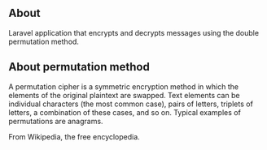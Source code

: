 ## About

Laravel application that encrypts and decrypts messages using the double permutation method.

## About permutation method

A permutation cipher is a symmetric encryption method in which the elements of the original plaintext are swapped. Text elements can be individual characters (the most common case), pairs of letters, triplets of letters, a combination of these cases, and so on. Typical examples of permutations are anagrams.

From Wikipedia, the free encyclopedia.